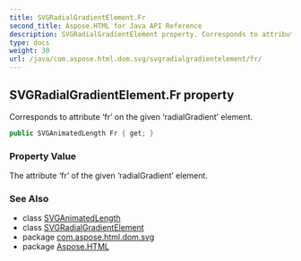 ```yaml
---
title: SVGRadialGradientElement.Fr
second_title: Aspose.HTML for Java API Reference
description: SVGRadialGradientElement property. Corresponds to attribute fr on the given radialGradient element
type: docs
weight: 30
url: /java/com.aspose.html.dom.svg/svgradialgradientelement/fr/
---
```

## SVGRadialGradientElement.Fr property

Corresponds to attribute ‘fr’ on the given ‘radialGradient’ element.

```java
public SVGAnimatedLength Fr { get; }
```

### Property Value

The attribute ‘fr’ of the given ‘radialGradient’ element.

### See Also

* class [SVGAnimatedLength](../../../com.aspose.html.dom.svg.datatypes/svganimatedlength/)
* class [SVGRadialGradientElement](../)
* package [com.aspose.html.dom.svg](../../svgradialgradientelement/)
* package [Aspose.HTML](../../../)
